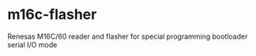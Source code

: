 # m16c-flasher
Renesas M16C/60 reader and flasher for special programming bootloader serial I/O mode
